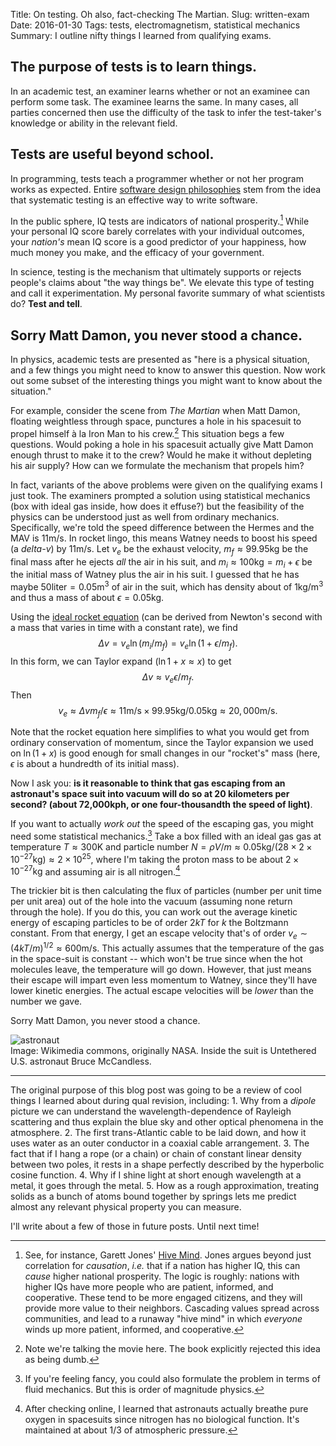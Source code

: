 Title: On testing. Oh also, fact-checking The Martian.
Slug: written-exam
Date: 2016-01-30
Tags: tests, electromagnetism, statistical mechanics
Summary: I outline nifty things I learned from qualifying exams.

## The purpose of tests is to learn things.
In an academic test, an examiner learns whether or not
an examinee can perform some task.
The examinee learns the same.
In many cases, all parties concerned then use the difficulty of the task
to infer the test-taker's knowledge or ability in the relevant field.

## Tests are useful beyond school.
In programming, tests teach a programmer whether or not her program works
as expected.
Entire [software design philosophies](https://en.wikipedia.org/wiki/Unit_testing)
stem from the idea that systematic testing is an effective way to write
software.

In the public sphere, IQ tests are indicators
of national prosperity.[^fn-1]
While your personal IQ score barely correlates with your individual outcomes,
your *nation's* mean IQ score is a good predictor of your happiness, how
much money you make, and the efficacy of your government.

In science, testing is the mechanism that ultimately supports
or rejects people's claims about "the way things be". We
elevate this type of testing and call it experimentation.
My personal favorite summary of what scientists do?
**Test and tell**.

## Sorry Matt Damon, you never stood a chance.
In physics, academic tests are presented as "here is a physical situation,
and a few things you might need to know to answer this question.
Now work out some subset of the interesting things you might want to know
about the situation."

For example, consider the scene from *The Martian* when Matt Damon, floating
weightless through space, punctures a hole in his spacesuit to propel himself
à la Iron Man to his crew.[^fn-2]
This situation begs a few questions. Would poking a hole in his spacesuit
actually give Matt Damon enough thrust to make it to the crew?
Would he make it without depleting his air supply?
How can we formulate the mechanism that propels him?

In fact, variants of the above problems were given on the
qualifying exams I just took. The examiners prompted a solution using
statistical mechanics (box with ideal gas inside, how does it effuse?)
but the feasibility of the physics can be understood just as well
from ordinary mechanics.
Specifically, we're told the speed difference between the
Hermes and the MAV is $11\text{m/s}$. In rocket lingo, this means Watney
needs to boost his speed (a *delta-v*) by $11\text{m/s}$.
Let $v_e$ be the exhaust velocity, $m_f \approx 99.95 \text{kg}$ be the final mass
after he ejects *all* the air in his suit, and
$m_i \approx 100 \text{kg} = m_i + \epsilon$ be the initial
mass of Watney plus the air in his suit. I guessed that he has maybe
$50 \text{liter} = 0.05 \text{m}^3$ of air in the suit, which has density about of $1 \text{kg/m}^3$
and thus a mass of about $\epsilon = 0.05\text{kg}$.

Using the [ideal rocket equation](https://en.wikipedia.org/wiki/Tsiolkovsky_rocket_equation)
(can be derived from Newton's second with a mass that varies in time
with a constant rate), we find
$$\Delta v = v_e \ln (m_i/m_f) = v_e \ln (1 + \epsilon/m_f).$$
In this form, we can Taylor expand ($\ln 1 + x \approx x$) to get
$$\Delta v \approx v_e \epsilon/m_f.$$
Then
$$ v_e \approx \Delta v m_f/\epsilon \approx 11\text{m/s} \times 99.95 \text{kg}/0.05\text{kg} \approx 20,000\text{m/s}.$$

Note that the rocket equation here simplifies to what you would get from
ordinary conservation of momentum, since the Taylor expansion we used on
$\ln(1+x)$ is good enough for small changes in our "rocket's" mass (here,
$\epsilon$ is about a hundredth of its initial mass).

Now I ask you: **is it reasonable to think that gas escaping from an astronaut's
space suit into vacuum will do so at 20 kilometers per second? (about
72,000kph, or one four-thousandth the speed of light)**.

If you want to actually *work out* the speed of the escaping gas, you might
need some statistical mechanics.[^fn-3] Take a box filled with an ideal gas
gas at temperature $T \approx 300\text{K}$
and particle number $N = \rho V / m \approx 0.05\text{kg} /
(28\times 2 \times 10^{-27}\text{kg}) \approx 2\times10^{25}$, where I'm
taking the proton mass to be about $2\times 10^{-27}\text{kg}$ and assuming
air is all nitrogen.[^fn-4]  

The trickier bit is then calculating the flux of particles
(number per unit time per unit area) out of the hole into the vacuum
(assuming none return through the hole).
If you do this, you can work out the average kinetic energy of escaping
particles to be of order $2kT$ for $k$ the Boltzmann constant. From
that energy, I get an escape velocity that's of order
$v_e \sim (4 k T / m)^{1/2} \approx 600 \text{m/s}$. This actually assumes
that the temperature of the gas in the space-suit is constant -- which won't
be true since when the hot molecules leave, the temperature will go down.
However, that just means their escape will impart even less momentum to
Watney, since they'll have lower kinetic energies. The actual escape
velocities will be *lower* than the number we gave.

Sorry Matt Damon, you never stood a chance.

![astronaut]({attach}/blog/images/Astronaut-EVA.png)  
Image: Wikimedia commons, originally NASA.
Inside the suit is Untethered U.S. astronaut Bruce McCandless.

-----
The original purpose of this blog post was going to be a review of cool
things I learned about during qual revision, including:  1. Why from a *dipole* picture we can understand the wavelength-dependence of Rayleigh scattering and thus explain the blue sky and other optical phenomena in the atmosphere. 2. The first trans-Atlantic cable to be laid down, and how it uses water as an outer conductor in a coaxial cable arrangement. 3. The fact that if I hang a rope (or a chain) or chain of constant linear density between two poles, it rests in a shape perfectly described by the hyperbolic cosine function. 4. Why if I shine light at short enough wavelength at a metal, it goes through the metal. 5. How as a rough approximation, treating solids as a bunch of atoms bound together by springs lets me predict almost any relevant physical property you can measure.

I'll write about a few of those in future posts. Until next time!





[^fn-1]: See, for instance, Garett Jones' [Hive Mind](http://www.amazon.com/Hive-Mind-Your-Nation%C2%92s-Matters/dp/0804785961).
Jones argues beyond just correlation for *causation*, *i.e.* that if a nation
has higher IQ, this can *cause* higher national prosperity. The logic is
roughly: nations with higher IQs have more people who are patient,
informed, and cooperative. These tend to be more engaged citizens, and they will
provide more value to their neighbors. Cascading values spread across
communities, and lead to a runaway "hive mind" in which *everyone* winds up
more patient, informed, and cooperative.

[^fn-2]: Note we're talking the movie here. The book explicitly rejected this
idea as being dumb.

[^fn-3]: If you're feeling fancy, you could also formulate the problem
in terms of fluid mechanics. But this is order of magnitude physics.

[^fn-4]: After checking online, I learned that astronauts actually breathe
pure oxygen in spacesuits since nitrogen has no biological function. It's
maintained at about 1/3 of atmospheric pressure.
